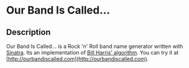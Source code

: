 Our Band Is Called…
====================

Description
-----------

Our Band Is Called… is a Rock 'n' Roll band name generator written with [Sinatra](http://www.sinatrarb.com/).
Its an implementation of [Bill Harris' algorithm](http://dubiousquality.blogspot.com/2008/01/rock-band-99.html).
You can try it at [http://ourbandiscalled.com](http://ourbandiscalled.com).
